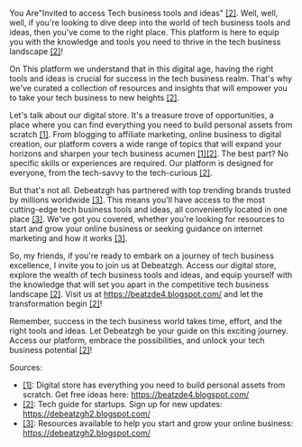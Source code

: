 You Are"Invited to access Tech business tools and ideas" [[2]](https://poe.com/citation?message_id=199582736437&citation=2). Well, well, well, if you're looking to dive deep into the world of tech business tools and ideas, then you've come to the right place. This platform is here to equip you with the knowledge and tools you need to thrive in the tech business landscape [[2]](https://poe.com/citation?message_id=199582736437&citation=2)!

On This platform we understand that in this digital age, having the right tools and ideas is crucial for success in the tech business realm. That's why we've curated a collection of resources and insights that will empower you to take your tech business to new heights [[2]](https://poe.com/citation?message_id=199582736437&citation=2).

Let's talk about our digital store. It's a treasure trove of opportunities, a place where you can find everything you need to build personal assets from scratch [[1]](https://poe.com/citation?message_id=199582736437&citation=1). From blogging to affiliate marketing, online business to digital creation, our platform covers a wide range of topics that will expand your horizons and sharpen your tech business acumen [[1]](https://poe.com/citation?message_id=199582736437&citation=1)[[2]](https://poe.com/citation?message_id=199582736437&citation=2). The best part? No specific skills or experiences are required. Our platform is designed for everyone, from the tech-savvy to the tech-curious [[2]](https://poe.com/citation?message_id=199582736437&citation=2).

But that's not all. Debeatzgh has partnered with top trending brands trusted by millions worldwide [[3]](https://poe.com/citation?message_id=199582736437&citation=3). This means you'll have access to the most cutting-edge tech business tools and ideas, all conveniently located in one place [[3]](https://poe.com/citation?message_id=199582736437&citation=3). We've got you covered, whether you're looking for resources to start and grow your online business or seeking guidance on internet marketing and how it works [[3]](https://poe.com/citation?message_id=199582736437&citation=3).

So, my friends, if you're ready to embark on a journey of tech business excellence, I invite you to join us at Debeatzgh. Access our digital store, explore the wealth of tech business tools and ideas, and equip yourself with the knowledge that will set you apart in the competitive tech business landscape [[2]](https://poe.com/citation?message_id=199582736437&citation=2). Visit us at https://beatzde4.blogspot.com/ and let the transformation begin [[2]](https://poe.com/citation?message_id=199582736437&citation=2)!

Remember, success in the tech business world takes time, effort, and the right tools and ideas. Let Debeatzgh be your guide on this exciting journey. Access our platform, embrace the possibilities, and unlock your tech business potential [[2]](https://poe.com/citation?message_id=199582736437&citation=2)!

Sources:
- [[1]](https://poe.com/citation?message_id=199582736437&citation=1): Digital store has everything you need to build personal assets from scratch. Get free ideas here: https://beatzde4.blogspot.com/
- [[2]](https://poe.com/citation?message_id=199582736437&citation=2): Tech guide for startups. Sign up for new updates: https://debeatzgh2.blogspot.com/
- [[3]](https://poe.com/citation?message_id=199582736437&citation=3): Resources available to help you start and grow your online business: https://debeatzgh2.blogspot.com/
